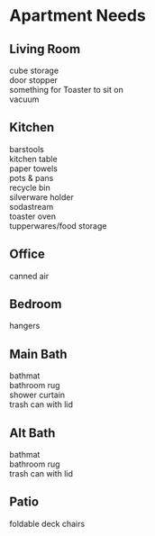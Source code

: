 # Apartment Needs

## Living Room

cube storage  
door stopper  
something for Toaster to sit on  
vacuum

## Kitchen

barstools  
kitchen table  
paper towels  
pots & pans  
recycle bin  
silverware holder  
sodastream  
toaster oven  
tupperwares/food storage

## Office

canned air

## Bedroom

hangers

## Main Bath

bathmat  
bathroom rug  
shower curtain  
trash can with lid

## Alt Bath

bathmat  
bathroom rug  
trash can with lid

## Patio

foldable deck chairs
